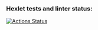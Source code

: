 ### Hexlet tests and linter status:
[![Actions Status](https://github.com/Oksana-rgb/python-project-lvl1/workflows/hexlet-check/badge.svg)](https://github.com/Oksana-rgb/python-project-lvl1/actions)